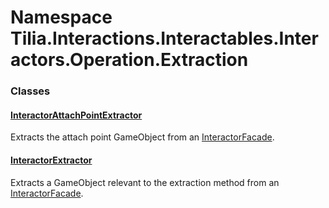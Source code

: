 # Namespace Tilia.Interactions.Interactables.Interactors.Operation.Extraction

### Classes

#### [InteractorAttachPointExtractor]

Extracts the attach point GameObject from an [InteractorFacade].

#### [InteractorExtractor]

Extracts a GameObject relevant to the extraction method from an [InteractorFacade].

[InteractorAttachPointExtractor]: InteractorAttachPointExtractor.md
[InteractorFacade]: Tilia.Interactions.Interactables.Interactors.InteractorFacade.md
[InteractorExtractor]: InteractorExtractor.md
[InteractorFacade]: Tilia.Interactions.Interactables.Interactors.InteractorFacade.md